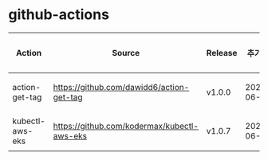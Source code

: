 # github-actions

| Action | Source | Release | 추가일 | 수정자 |
| --- | --- | --- | --- | --- |
| action-get-tag | <https://github.com/dawidd6/action-get-tag> | v1.0.0 | 2021-06-24 | 김동민 |
| kubectl-aws-eks | <https://github.com/kodermax/kubectl-aws-eks> | v1.0.7 | 2021-06-24 | 김동민 |
